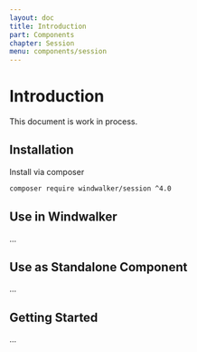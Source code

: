 ```yaml
---
layout: doc
title: Introduction
part: Components
chapter: Session
menu: components/session
---
```


# Introduction

This document is work in process.

## Installation

Install via composer

```bash
composer require windwalker/session ^4.0
```

## Use in Windwalker

...

## Use as Standalone Component

...

## Getting Started

...
